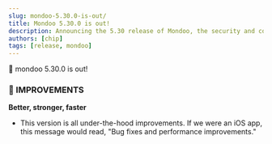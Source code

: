 ```yaml
---
slug: mondoo-5.30.0-is-out/
title: Mondoo 5.30.0 is out!
description: Announcing the 5.30 release of Mondoo, the security and compliance platform that prioritizes risks that matter most in your infrastructure.
authors: [chip]
tags: [release, mondoo]
---
```


🥳 mondoo 5.30.0 is out!

### 🧹 IMPROVEMENTS

**Better, stronger, faster**

- This version is all under-the-hood improvements. If we were an iOS app, this message would read, "Bug fixes and performance improvements."
